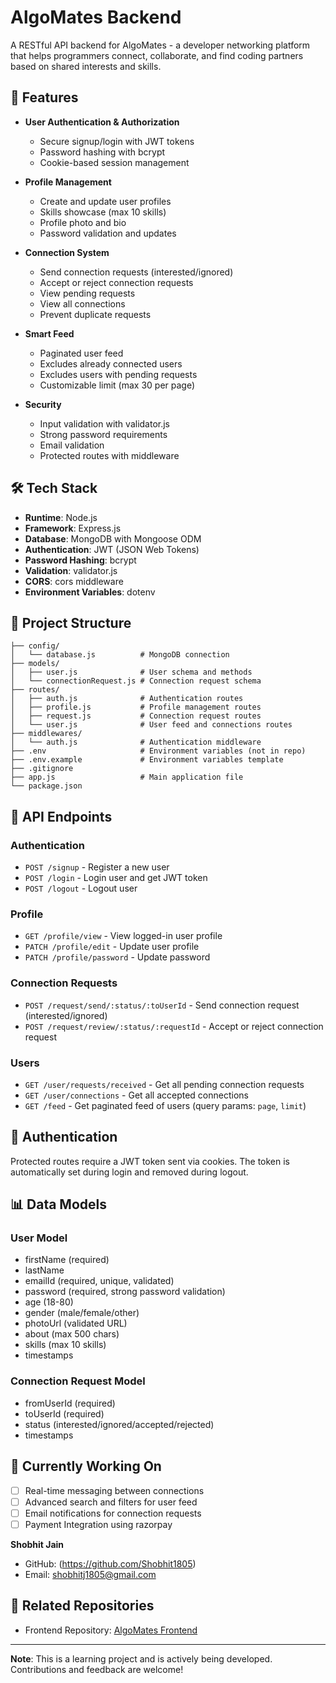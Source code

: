 # AlgoMates Backend 

A RESTful API backend for AlgoMates - a developer networking platform that helps programmers connect, collaborate, and find coding partners based on shared interests and skills.

## 🚀 Features

- **User Authentication & Authorization**
  - Secure signup/login with JWT tokens
  - Password hashing with bcrypt
  - Cookie-based session management

- **Profile Management**
  - Create and update user profiles
  - Skills showcase (max 10 skills)
  - Profile photo and bio
  - Password validation and updates

- **Connection System**
  - Send connection requests (interested/ignored)
  - Accept or reject connection requests
  - View pending requests
  - View all connections
  - Prevent duplicate requests

- **Smart Feed**
  - Paginated user feed
  - Excludes already connected users
  - Excludes users with pending requests
  - Customizable limit (max 30 per page)

- **Security**
  - Input validation with validator.js
  - Strong password requirements
  - Email validation
  - Protected routes with middleware

## 🛠️ Tech Stack

- **Runtime**: Node.js
- **Framework**: Express.js
- **Database**: MongoDB with Mongoose ODM
- **Authentication**: JWT (JSON Web Tokens)
- **Password Hashing**: bcrypt
- **Validation**: validator.js
- **CORS**: cors middleware
- **Environment Variables**: dotenv

## 📁 Project Structure

```
├── config/
│   └── database.js          # MongoDB connection
├── models/
│   ├── user.js              # User schema and methods
│   └── connectionRequest.js # Connection request schema
├── routes/
│   ├── auth.js              # Authentication routes
│   ├── profile.js           # Profile management routes
│   ├── request.js           # Connection request routes
│   └── user.js              # User feed and connections routes
├── middlewares/
│   └── auth.js              # Authentication middleware
├── .env                     # Environment variables (not in repo)
├── .env.example             # Environment variables template
├── .gitignore
├── app.js                   # Main application file
└── package.json
```

## 🔌 API Endpoints

### Authentication
- `POST /signup` - Register a new user
- `POST /login` - Login user and get JWT token
- `POST /logout` - Logout user

### Profile
- `GET /profile/view` - View logged-in user profile
- `PATCH /profile/edit` - Update user profile
- `PATCH /profile/password` - Update password

### Connection Requests
- `POST /request/send/:status/:toUserId` - Send connection request (interested/ignored)
- `POST /request/review/:status/:requestId` - Accept or reject connection request

### Users
- `GET /user/requests/received` - Get all pending connection requests
- `GET /user/connections` - Get all accepted connections
- `GET /feed` - Get paginated feed of users (query params: `page`, `limit`)

## 🔐 Authentication

Protected routes require a JWT token sent via cookies. The token is automatically set during login and removed during logout.


## 📊 Data Models

### User Model
- firstName (required)
- lastName
- emailId (required, unique, validated)
- password (required, strong password validation)
- age (18-80)
- gender (male/female/other)
- photoUrl (validated URL)
- about (max 500 chars)
- skills (max 10 skills)
- timestamps

### Connection Request Model
- fromUserId (required)
- toUserId (required)
- status (interested/ignored/accepted/rejected)
- timestamps

## 🚧 Currently Working On

- [ ] Real-time messaging between connections
- [ ] Advanced search and filters for user feed
- [ ] Email notifications for connection requests
- [ ] Payment Integration using razorpay

**Shobhit Jain**
- GitHub: (https://github.com/Shobhit1805)
- Email: shobhitj1805@gmail.com

## 🔗 Related Repositories

- Frontend Repository: [AlgoMates Frontend]((https://github.com/Shobhit1805/AlgoMates-Frontend))

---

**Note**: This is a learning project and is actively being developed. Contributions and feedback are welcome!
